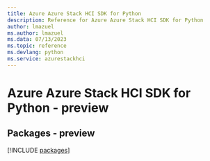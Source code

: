 ```yaml
---
title: Azure Azure Stack HCI SDK for Python
description: Reference for Azure Azure Stack HCI SDK for Python
author: lmazuel
ms.author: lmazuel
ms.data: 07/13/2023
ms.topic: reference
ms.devlang: python
ms.service: azurestackhci
---
```

# Azure Azure Stack HCI SDK for Python - preview
## Packages - preview
[!INCLUDE [packages](azure-stack-hci-index.md)]